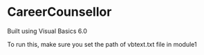 # CareerCounsellor
Built using Visual Basics 6.0

To run this, make sure you set the path of vbtext.txt file in module1
